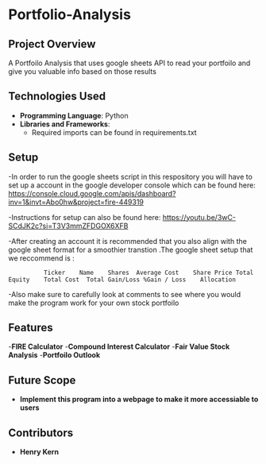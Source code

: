 # Portfolio-Analysis

## Project Overview
A Portfoilo Analysis that uses google sheets API to read your portfoilo and give you valuable info based on those results

## Technologies Used
- **Programming Language**: Python
- **Libraries and Frameworks**: 
  - Required imports can be found in requirements.txt

## Setup
-In order to run the google sheets script in this respository you will have to set up a account in the google developer console which can be found here:
                      https://console.cloud.google.com/apis/dashboard?inv=1&invt=Abo0hw&project=fire-449319

-Instructions for setup can also be found here:  https://youtu.be/3wC-SCdJK2c?si=T3V3mmZFDGOX6XFB

-After creating an account it is recommended that you also align with the google sheet format for a smoothier transtion .The google sheet setup that we reccommend is :

              Ticker	Name	Shares	Average Cost	Share Price	Total Equity	Total Cost	Total Gain/Loss	%Gain / Loss	Allocation	


-Also make sure to carefully look at comments to see where you would make the program work for your own stock portfoilo

## Features
-**FIRE Calculator**
-**Compound Interest Calculator**
-**Fair Value Stock Analysis**
-**Portfoilo Outlook**

## Future Scope
- **Implement this program into a webpage to make it more accessiable to users**


## Contributors
- **Henry Kern**
  
